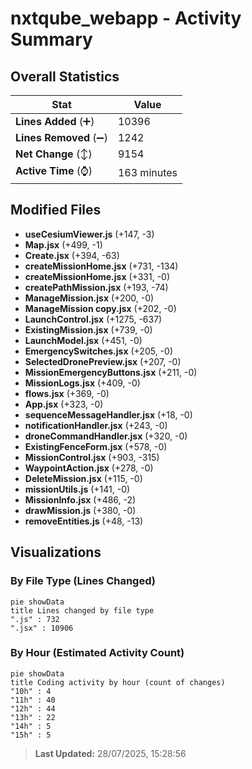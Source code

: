 # nxtqube_webapp - Activity Summary 

## Overall Statistics

| Stat                   | Value                                                             |
| ---------------------- | ----------------------------------------------------------------- |
| **Lines Added** (➕)   | 10396                                          |
| **Lines Removed** (➖) | 1242                                        |
| **Net Change** (↕)    | 9154                |
| **Active Time** (⌚)   | 163 minutes |


## Modified Files
- **useCesiumViewer.js** (+147, -3)
- **Map.jsx** (+499, -1)
- **Create.jsx** (+394, -63)
- **createMissionHome.jsx** (+731, -134)
- **createMissionHome.jsx** (+331, -0)
- **createPathMission.jsx** (+193, -74)
- **ManageMission.jsx** (+200, -0)
- **ManageMission copy.jsx** (+202, -0)
- **LaunchControl.jsx** (+1275, -637)
- **ExistingMission.jsx** (+739, -0)
- **LaunchModel.jsx** (+451, -0)
- **EmergencySwitches.jsx** (+205, -0)
- **SelectedDronePreview.jsx** (+207, -0)
- **MissionEmergencyButtons.jsx** (+211, -0)
- **MissionLogs.jsx** (+409, -0)
- **flows.jsx** (+369, -0)
- **App.jsx** (+323, -0)
- **sequenceMessageHandler.jsx** (+18, -0)
- **notificationHandler.jsx** (+243, -0)
- **droneCommandHandler.jsx** (+320, -0)
- **ExistingFenceForm.jsx** (+578, -0)
- **MissionControl.jsx** (+903, -315)
- **WaypointAction.jsx** (+278, -0)
- **DeleteMission.jsx** (+115, -0)
- **missionUtils.js** (+141, -0)
- **MissionInfo.jsx** (+486, -2)
- **drawMission.js** (+380, -0)
- **removeEntities.js** (+48, -13)

## Visualizations

### By File Type (Lines Changed)

```mermaid
pie showData
title Lines changed by file type
".js" : 732
".jsx" : 10906
```

### By Hour (Estimated Activity Count)

```mermaid
pie showData
title Coding activity by hour (count of changes)
"10h" : 4
"11h" : 40
"12h" : 44
"13h" : 22
"14h" : 5
"15h" : 5
```


> **Last Updated:** 28/07/2025, 15:28:56